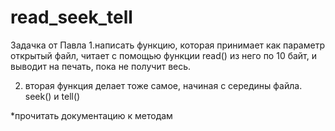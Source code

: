 # read_seek_tell

Задачка от Павла
1.написать функцию, которая принимает как параметр открытый файл, читает с помощью функции read() из него по 10 байт, и выводит на печать, пока не получит весь.

2. вторая функция делает тоже самое, начиная с середины файла. seek() и tell()

*прочитать документацию  к методам
